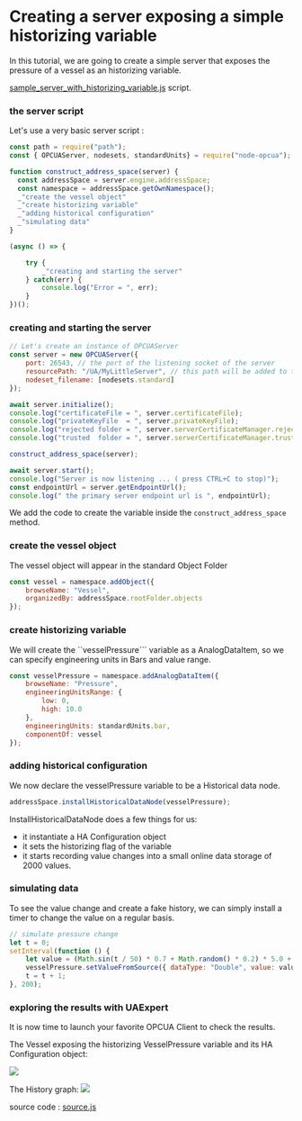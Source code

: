 # Creating a server exposing a simple historizing variable

In this tutorial, we are going to create a simple server that
exposes the pressure of a vessel as an historizing variable.

[sample_server_with_historizing_variable.js](#the-server-script "save:") script.

### the server script

Let's use a very basic server script :

```javascript
const path = require("path");
const { OPCUAServer, nodesets, standardUnits} = require("node-opcua");

function construct_address_space(server) {
  const addressSpace = server.engine.addressSpace;
  const namespace = addressSpace.getOwnNamespace();
  _"create the vessel object"
  _"create historizing variable"
  _"adding historical configuration"
  _"simulating data"
}

(async () => {

    try {
        _"creating and starting the server"
    } catch(err) {
        console.log("Error = ", err);
    }
})();
```

### creating and starting the server

```javascript
// Let's create an instance of OPCUAServer
const server = new OPCUAServer({
    port: 26543, // the port of the listening socket of the server
    resourcePath: "/UA/MyLittleServer", // this path will be added to the endpoint resource name
    nodeset_filename: [nodesets.standard]
});

await server.initialize();
console.log("certificateFile = ", server.certificateFile);
console.log("privateKeyFile  = ", server.privateKeyFile);
console.log("rejected folder = ", server.serverCertificateManager.rejectedFolder);
console.log("trusted  folder = ", server.serverCertificateManager.trustedFolder);

construct_address_space(server);

await server.start();
console.log("Server is now listening ... ( press CTRL+C to stop)");
const endpointUrl = server.getEndpointUrl();
console.log(" the primary server endpoint url is ", endpointUrl);
```

We add the code to create the variable inside the `construct_address_space` method.

### create the vessel object

The vessel object will appear in the standard Object Folder

```javascript
const vessel = namespace.addObject({
    browseName: "Vessel",
    organizedBy: addressSpace.rootFolder.objects
});
```

### create historizing variable

We will create the ``vesselPressure``` variable as a AnalogDataItem, so we can specify
engineering units in Bars and value range.

```javascript
const vesselPressure = namespace.addAnalogDataItem({
    browseName: "Pressure",
    engineeringUnitsRange: {
        low: 0,
        high: 10.0
    },
    engineeringUnits: standardUnits.bar,
    componentOf: vessel
});
```

### adding historical configuration

We now declare the vesselPressure variable to be a Historical data node.

```javascript
addressSpace.installHistoricalDataNode(vesselPressure);
```

InstallHistoricalDataNode does a few things for us:

-   it instantiate a HA Configuration object
-   it sets the historizing flag of the variable
-   it starts recording value changes into a small online data storage of 2000 values.

### simulating data

To see the value change and create a fake history, we can simply install a timer
to change the value on a regular basis.

```javascript
// simulate pressure change
let t = 0;
setInterval(function () {
    let value = (Math.sin(t / 50) * 0.7 + Math.random() * 0.2) * 5.0 + 5.0;
    vesselPressure.setValueFromSource({ dataType: "Double", value: value });
    t = t + 1;
}, 200);
```

### exploring the results with UAExpert

It is now time to launch your favorite OPCUA Client to check the results.

The Vessel exposing the historizing VesselPressure variable and its HA Configuration object:

![](images/image1.png)

The History graph:
![](images/image2.png)

source code : [source.js](./sample_server_with_historizing_variable.js)
